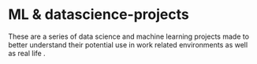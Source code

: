 # ML & datascience-projects
These are a series of data science and machine learning projects made to better understand their potential use in work related environments as well as real life .

